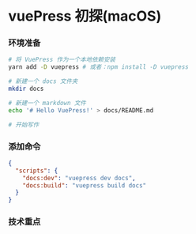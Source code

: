 # vuePress 初探(macOS)

### 环境准备

```sh
# 将 VuePress 作为一个本地依赖安装
yarn add -D vuepress # 或者：npm install -D vuepress

# 新建一个 docs 文件夹
mkdir docs

# 新建一个 markdown 文件
echo '# Hello VuePress!' > docs/README.md

# 开始写作
```

### 添加命令

```json
{
  "scripts": {
    "docs:dev": "vuepress dev docs",
    "docs:build": "vuepress build docs"
  }
}
```


### 技术重点


